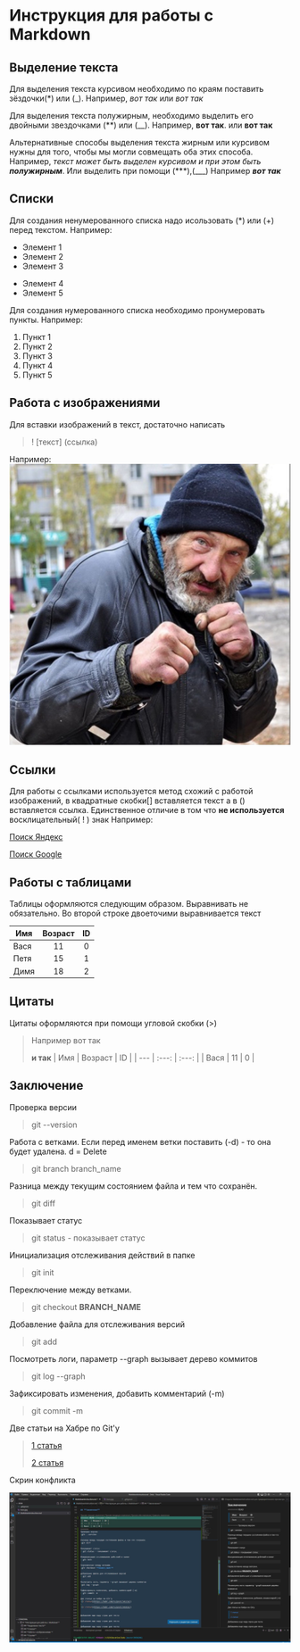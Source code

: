 # **Инструкция для работы с Markdown**

## **Выделение текста**

Для выделения текста курсивом необходимо по краям поставить зёздочки(*) или (_). Например, *вот так* или _вот так_

Для выделения текста полужирным, необходимо выделить его двойными звездочками (**) или (__).
Например, **вот так**. или __вот так__

Альтернативные способы выделения текста жирным или курсивом нужны для того, чтобы мы могли совмещать оба этих способа. Например, _текст может быть выделен курсивом и при этом быть **полужирным**_.
Или выделить при помощи (***),(___)
Например ***вот так***

## **Списки**
Для создания ненумерованного списка надо исользовать (*) или (+) перед текстом.
Например:

* Элемент 1
* Элемент 2
* Элемент 3
+ Элемент 4
+ Элемент 5

Для создания нумерованного списка необходимо пронумеровать пункты. 
Например:

1. Пункт 1
2. Пункт 2
3. Пункт 3
4. Пункт 4
5. Пункт 5

## **Работа с изображениями**

Для вставки изображений в текст, достаточно написать 

>! [текст] (ссылка)

Например: 
![Текст который будет если изображение не загрузится](baza.jpg)


## **Ссылки**
Для работы с ссылками используется метод схожий с работой изображений, 
в квадратные скобки[] вставляется текст а в () вставляется ссылка.
Единственное отличие в том что **не используется** восклицательный( ! ) знак
Например:

[Поиск Яндекс](yandex.ru)

[Поиск Google](google.com)

## **Работы с таблицами**
Таблицы оформляются следующим образом.
Выравнивать не обязательно.
Во второй строке двоеточими выравнивается текст

| Имя   | Возраст | ID |
| --- | :---: |  :---: |
| Вася  | 11 | 0 |
| Петя  | 15 | 1 |
| Димя  | 18  | 2 |

## **Цитаты**
Цитаты оформляются при помощи угловой скобки (>)
>Например вот так
>
>**и так**
>| Имя   | Возраст | ID |
>| --- | :---: |  :---: |
>| Вася  | 11 | 0 |

## **Заключение**

Проверка версии
>git --version  

Работа с ветками. Если перед именем ветки поставить (-d) - то она будет удалена. d = Delete
>git branch branch_name
 
Разница между текущим состоянием файла и тем что сохранён. 
>git diff  
 
Показывает статус
> git status - показывает статус

Инициализация отслеживания действий в папке 
> git init
 
Переключение между ветками.
>git checkout **BRANCH_NAME** 
 
Добавление файла для отслеживания версий 
> git add 
 
Посмотреть логи, параметр --graph вызывает дерево коммитов
>git log --graph 
 
Зафиксировать изменения, добавить комментарий (-m) 
> git commit -m  

Две статьи на Хабре по Git'у
>[1 статья](https://habr.com/ru/post/541258/)
>
>[2 статья](https://habr.com/ru/post/542616/)

Скрин конфликта

![....](conflict.jpg)